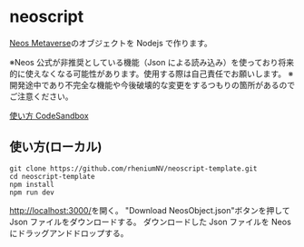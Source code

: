 # neoscript

[Neos Metaverse](https://neos.com/)のオブジェクトを Nodejs で作ります。

※Neos 公式が非推奨としている機能（Json による読み込み）を使っており将来的に使えなくなる可能性があります。使用する際は自己責任でお願いします。
※開発途中であり不完全な機能や今後破壊的な変更をするつもりの箇所があるのでご注意ください。

[使い方 CodeSandbox](https://airy-bicycle-aa8.notion.site/CodeSandbox-cd8d128100a64306b837c2770e3f441b)

## 使い方(ローカル)

```
git clone https://github.com/rheniumNV/neoscript-template.git
cd neoscript-template
npm install
npm run dev
```

[http://localhost:3000/](http://localhost:3000/)を開く。
"Download NeosObject.json"ボタンを押して Json ファイルをダウンロードする。
ダウンロードした Json ファイルを Neos にドラッグアンドドロップする。
